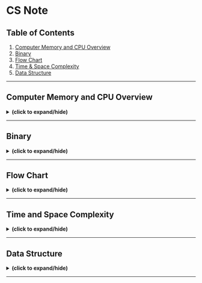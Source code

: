 # CS Note

## Table of Contents
1. [Computer Memory and CPU Overview](#memory)
2. [Binary](#binary)
3. [Flow Chart](#flow_chart)
4. [Time & Space Complexity](#time&space_complexity)
5. [Data Structure](#data_structure)

---

<a id="memory"></a>
## Computer Memory and CPU Overview
<details close>
<summary><b>(click to expand/hide)</b></summary>
<!-- MarkdownTOC -->
  
### Introduction
- **Byte**: Consists of eight bits. 
- **Bit**: Simplest form of computing memory.
- **Memory Capacity**: Number of bytes a computer can hold.

### Central Processing Unit (CPU)
- Core of a computer.
- Processes both information and instructions.
- Works faster than the transfer of information.
- Switches tasks to allow info transfer to cache.

### Memory Types

#### Cache Memory
- Closest and fastest memory to the CPU.
- Most expensive type of memory.
- **Function**: When CPU gets an instruction, it checks cache first.
  - If info is in cache: it gets processed.
  - If not: CPU accesses main memory.
- Organized in zones: Zone 1 (most important) and subsequent zones (lesser importance).

#### Main Memory
1. **RAM (Read Access Memory)**:
   - Volatile: Info is lost when power is cut.
   - Holds data and instructions currently in use.
   - More RAM = Faster system due to improved transfer rate.
   
2. **ROM (Read Only Memory)**:
   - Non-volatile: Info retained when power is off.
   - Pre-programmed and cannot be altered.
   - Contains critical instructions/data, especially during startup.

#### Secondary Memory
- External memory solutions.
- Slower access compared to main and cache memory.
- Must transfer info to RAM for access.
- **Examples**: Cloud storage, external hard drives, memory sticks.

#### Resources
- Memory can be stored side-by-side or spread out throughout your computer. For some insights on this, you might be interested in reading more about [heap versus stack memory](https://courses.engr.illinois.edu/cs225/fa2022/resources/stack-heap/)

<!-- /MarkdownTOC -->
</details>

---

<a id="binary"></a>
## Binary
<details close>
<summary><b>(click to expand/hide)</b></summary>
<!-- MarkdownTOC -->

### Boolean logic
#### Truth Table
![boolean truth table](./images/boolean_truth_table.png)

#### Gates
![boolean logic gates](./images/boolean_logic_gate.png)

<!-- /MarkdownTOC -->
</details>

---

<a id="flow_chart"></a>
## Flow Chart
<details close>
<summary><b>(click to expand/hide)</b></summary>
<!-- MarkdownTOC -->

#### flow chart example
![flow chart example](./images/flow_chart_example.png)

<!-- /MarkdownTOC -->
</details>

---

<a id="time&space_complexity"></a>
## Time and Space Complexity
<details close>
<summary><b>(click to expand/hide)</b></summary>
<!-- MarkdownTOC -->

### Time Complexity
![time complexity graph](./images/time_complexity_graph.png)

### Space Complexity
space complexity = input space + auxiliary space

### Big-O notation (Time & space complexity)

#### Time & Space Complexity Table
![time and complexity table](./images/time_space_complexity_table.png)

#### Resources
- A discussion of [time and space costs](https://www.cs.utexas.edu/users/djimenez/utsa/cs1723/lecture2.html) and plus some helpful examples
- A Scaler Topics article about [space complexity](https://www.scaler.com/topics/data-structures/space-complexity-in-data-structure/)


<!-- /MarkdownTOC -->
</details>

---

<a id="data_structure"></a>
## Data Structure
<details close>
<summary><b>(click to expand/hide)</b></summary>
<!-- MarkdownTOC -->

### -

#### Resources
- 


<!-- /MarkdownTOC -->
</details>

---
